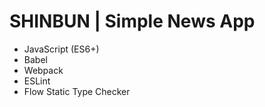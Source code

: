 # SHINBUN | Simple News App

- JavaScript (ES6+)
- Babel
- Webpack
- ESLint
- Flow Static Type Checker
